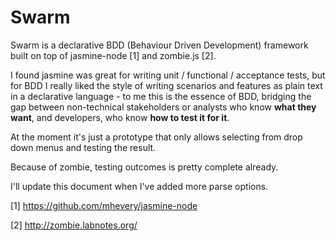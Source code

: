 Swarm
=====

Swarm is a declarative BDD (Behaviour Driven Development) framework built on top of jasmine-node [1] and zombie.js [2].

I found jasmine was great for writing unit / functional / acceptance tests, but for BDD I really liked the style of writing scenarios and features as plain text in a declarative language - to me this is the essence of BDD, bridging the gap between non-technical stakeholders or analysts who know **what they want**, and developers, who know **how to test it for it**.

At the moment it's just a prototype that only allows selecting from drop down menus and testing the result.

Because of zombie, testing outcomes is pretty complete already.

I'll update this document when I've added more parse options.

[1] https://github.com/mhevery/jasmine-node

[2] http://zombie.labnotes.org/